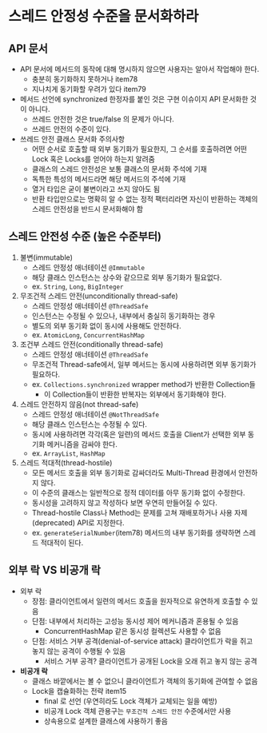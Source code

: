 # 스레드 안정성 수준을 문서화하라

## API 문서
- API 문서에 메서드의 동작에 대해 명시하지 않으면 사용자는 알아서 작업해야 한다.
    * 충분히 동기화하지 못하거나 item78
    * 지나치게 동기화할 우려가 있다 item79
- 메서드 선언에 synchronized 한정자를 붙인 것은 구현 이슈이지 API 문서화한 것이 아니다.
    * 쓰레드 안전한 것은 true/false 의 문제가 아니다.
    * 쓰레드 안전의 수준이 있다.
- 쓰레드 안전 클래스 문서화 주의사항
    * 어떤 순서로 호출할 때 외부 동기화가 필요한지, 그 순서를 호출하려면 어떤 Lock 혹은 Locks를 얻어야 하는지 알려줌
    * 클래스의 스레드 안전성은 보통 클래스의 문서화 주석에 기재
    * 독특한 특성의 메서드라면 해당 메서드의 주석에 기재
    * 열거 타입은 굳이 불변이라고 쓰지 않아도 됨
    * 반환 타입만으로는 명확히 알 수 없는 정적 팩터리라면 자신이 반환하는 객체의 스레드 안전성을 반드시 문서화해야 함


## 스레드 안전성 수준 (높은 수준부터)
1. 불변(immutable)
    - 스레드 안정성 애너테이션 `@Immutable`
    - 해당 클래스 인스턴스는 상수와 같으므로 외부 동기화가 필요없다.
    - ex. `String`, `Long`, `BigInteger`
2. 무조건적 스레드 안전(unconditionally thread-safe)
    - 스레드 안정성 애너테이션 `@ThreadSafe`
    - 인스턴스는 수정될 수 있으나, 내부에서 충실히 동기화하는 경우
    - 별도의 외부 동기화 없이 동시에 사용해도 안전하다.
    - ex. `AtomicLong`, `ConcurrentHashMap`
3. 조건부 스레드 안전(conditionally thread-safe)
    - 스레드 안정성 애너테이션 `@ThreadSafe`
    - 무조건적 Thread-safe에서, 일부 메서드는 동시에 사용하려면 외부 동기화가 필요하다.
    - ex. `Collections.synchronized` wrapper method가 반환한 Collection들
        * 이 Collection들이 반환한 반복자는 외부에서 동기화해야 한다.
4. 스레드 안전하지 않음(not thread-safe)
    - 스레드 안정성 애너테이션 `@NotThreadSafe`
    - 해당 클래스 인스턴스는 수정될 수 있다.
    - 동시에 사용하려면 각각(혹은 일련)의 메서드 호출을 Client가 선택한 외부 동기화 메커니즘을 감싸야 한다.
    - ex. `ArrayList`, `HashMap`
5. 스레드 적대적(thread-hostile)
    - 모든 메서드 호출을 외부 동기화로 감싸더라도 Multi-Thread 환경에서 안전하지 않다.
    - 이 수준의 클래스는 일반적으로 정적 데이터를 아무 동기화 없이 수정한다.
    - 동시성을 고려하지 않고 작성하다 보면 우연히 만들어질 수 있다.
    - Thread-hostile Class나 Method는 문제를 고쳐 재배포하거나 사용 자제(deprecated) API로 지정한다.
    - ex. `generateSerialNumber`(item78) 메서드의 내부 동기화를 생략하면 스레드 적대적이 된다.


## 외부 락 VS 비공개 락
- 외부 락
    * 장점: 클라이언트에서 일련의 메서드 호출을 원자적으로 유연하게 호출할 수 있음
    * 단점: 내부에서 처리하는 고성능 동시성 제어 메커니즘과 혼용될 수 있음
        + ConcurrentHashMap 같은 동시성 컬렉션도 사용할 수 없음
    * 단점: 서비스 거부 공격(denial-of-service attack) 클라이언트가 락을 쥐고 놓지 않는 공격이 수행될  수 있음
        + 서비스 거부 공격? 클라이언트가 공개된 Lock을 오래 쥐고 놓지 않는 공격
- **비공개 락**
    * 클래스 바깥에서는 볼 수 없으니 클라이언트가 객체의 동기화에 관여할 수 없음
    * Lock을 캡슐화하는 전략 item15
        + final 로 선언 (우연히라도 Lock 객체가 교체되는 일을 예방)
        + 비공개 Lock 객체 관용구는 `무조건적 스레드 안전` 수준에서만 사용
        + 상속용으로 설계한 클래스에 사용하기 좋음